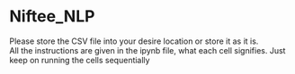 # Niftee_NLP
Please store the CSV file into your desire location or store it as it is. <br />
All the instructions are given in the ipynb file, what each cell signifies. Just keep on running the cells sequentially
